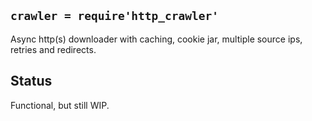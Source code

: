 
## `crawler = require'http_crawler'`

Async http(s) downloader with caching, cookie jar, multiple source ips,
retries and redirects.

## Status

<warm>Functional, but still WIP.</warn>
